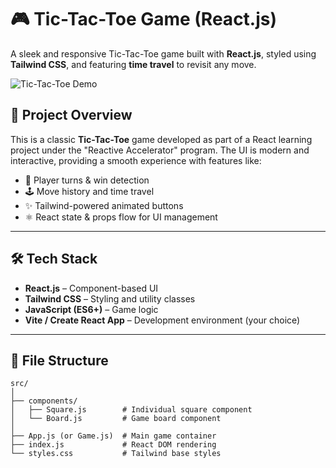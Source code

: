# 🎮 Tic-Tac-Toe Game (React.js)

A sleek and responsive Tic-Tac-Toe game built with **React.js**, styled using **Tailwind CSS**, and featuring **time travel** to revisit any move.

![Tic-Tac-Toe Demo](../overview.png.png)

## 🚀 Project Overview

This is a classic **Tic-Tac-Toe** game developed as part of a React learning project under the "Reactive Accelerator" program. The UI is modern and interactive, providing a smooth experience with features like:

- 🎲 Player turns & win detection
- 🕹️ Move history and time travel
- ✨ Tailwind-powered animated buttons
- ⚛️ React state & props flow for UI management

---

## 🛠️ Tech Stack

- **React.js** – Component-based UI
- **Tailwind CSS** – Styling and utility classes
- **JavaScript (ES6+)** – Game logic
- **Vite / Create React App** – Development environment (your choice)

---

## 📂 File Structure

```plaintext
src/
│
├── components/
│   ├── Square.js        # Individual square component
│   └── Board.js         # Game board component
│
├── App.js (or Game.js)  # Main game container
├── index.js             # React DOM rendering
└── styles.css           # Tailwind base styles
